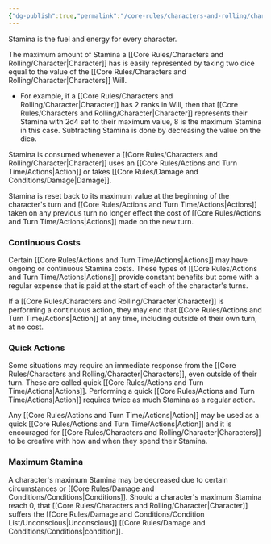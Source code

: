 ```yaml
---
{"dg-publish":true,"permalink":"/core-rules/characters-and-rolling/character-sheet/stamina/"}
---
```


Stamina is the fuel and energy for every character. 

The maximum amount of Stamina a [[Core Rules/Characters and Rolling/Character\|Character]] has is easily represented by taking two dice equal to the value of the [[Core Rules/Characters and Rolling/Character\|Characters]] Will.
- For example, if a [[Core Rules/Characters and Rolling/Character\|Character]] has 2 ranks in Will, then that [[Core Rules/Characters and Rolling/Character\|Character]] represents their Stamina with 2d4 set to their maximum value, 8 is the maximum Stamina in this case. Subtracting Stamina is done by decreasing the value on the dice.

Stamina is consumed whenever a [[Core Rules/Characters and Rolling/Character\|Character]] uses an [[Core Rules/Actions and Turn Time/Actions\|Action]] or takes [[Core Rules/Damage and Conditions/Damage\|Damage]].

Stamina is reset back to its maximum value at the beginning of the character's turn and [[Core Rules/Actions and Turn Time/Actions\|Actions]] taken on any previous turn no longer effect the cost of [[Core Rules/Actions and Turn Time/Actions\|Actions]] made on the new turn.

### Continuous Costs
Certain [[Core Rules/Actions and Turn Time/Actions\|Actions]] may have ongoing or continuous Stamina costs. These types of [[Core Rules/Actions and Turn Time/Actions\|Actions]] provide constant benefits but come with a regular expense that is paid at the start of each of the character's turns.

If a [[Core Rules/Characters and Rolling/Character\|Character]] is performing a continuous action, they may end that [[Core Rules/Actions and Turn Time/Actions\|Action]] at any time, including outside of their own turn, at no cost.

### Quick Actions
Some situations may require an immediate response from the [[Core Rules/Characters and Rolling/Character\|Characters]], even outside of their turn. These are called quick [[Core Rules/Actions and Turn Time/Actions\|Actions]]. Performing a quick [[Core Rules/Actions and Turn Time/Actions\|Action]] requires twice as much Stamina as a regular action.

Any [[Core Rules/Actions and Turn Time/Actions\|Action]] may be used as a quick [[Core Rules/Actions and Turn Time/Actions\|Action]] and it is encouraged for [[Core Rules/Characters and Rolling/Character\|Characters]] to be creative with how and when they spend their Stamina.

### Maximum Stamina
A character's maximum Stamina may be decreased due to certain circumstances or [[Core Rules/Damage and Conditions/Conditions\|Conditions]]. Should a character's maximum Stamina reach 0, that [[Core Rules/Characters and Rolling/Character\|Character]] suffers the [[Core Rules/Damage and Conditions/Condition List/Unconscious\|Unconscious]] [[Core Rules/Damage and Conditions/Conditions\|condition]].